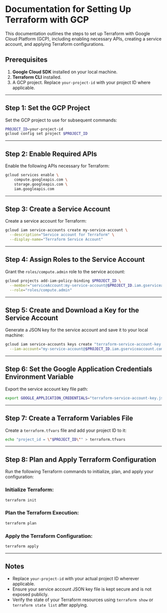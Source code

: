 # Documentation for Setting Up Terraform with GCP

This documentation outlines the steps to set up Terraform with Google Cloud Platform (GCP), including enabling necessary APIs, creating a service account, and applying Terraform configurations.

## Prerequisites
1. **Google Cloud SDK** installed on your local machine.
2. **Terraform CLI** installed.
3. A GCP project. Replace `your-project-id` with your project ID where applicable.

---

## Step 1: Set the GCP Project
Set the GCP project to use for subsequent commands:
```bash
PROJECT_ID=your-project-id
gcloud config set project $PROJECT_ID
```

---

## Step 2: Enable Required APIs
Enable the following APIs necessary for Terraform:
```bash
gcloud services enable \
    compute.googleapis.com \
    storage.googleapis.com \
    iam.googleapis.com
```

---

## Step 3: Create a Service Account
Create a service account for Terraform:
```bash
gcloud iam service-accounts create my-service-account \
  --description="Service account for Terraform" \
  --display-name="Terraform Service Account"
```

---

## Step 4: Assign Roles to the Service Account
Grant the `roles/compute.admin` role to the service account:
```bash
gcloud projects add-iam-policy-binding $PROJECT_ID \
  --member="serviceAccount:my-service-account@$PROJECT_ID.iam.gserviceaccount.com" \
  --role="roles/compute.admin"
```

---

## Step 5: Create and Download a Key for the Service Account
Generate a JSON key for the service account and save it to your local machine:
```bash
gcloud iam service-accounts keys create "terraform-service-account-key.json" \
  --iam-account="my-service-account@$PROJECT_ID.iam.gserviceaccount.com"
```

---

## Step 6: Set the Google Application Credentials Environment Variable
Export the service account key file path:
```bash
export GOOGLE_APPLICATION_CREDENTIALS="terraform-service-account-key.json"
```

---

## Step 7: Create a Terraform Variables File
Create a `terraform.tfvars` file and add your project ID to it:
```bash
echo "project_id = \"$PROJECT_ID\"" > terraform.tfvars
```

---

## Step 8: Plan and Apply Terraform Configuration
Run the following Terraform commands to initialize, plan, and apply your configuration:

### Initialize Terraform:
```bash
terraform init
```

### Plan the Terraform Execution:
```bash
terraform plan
```

### Apply the Terraform Configuration:
```bash
terraform apply
```

---

## Notes
- Replace `your-project-id` with your actual project ID wherever applicable.
- Ensure your service account JSON key file is kept secure and is not exposed publicly.
- Verify the state of your Terraform resources using `terraform show` or `terraform state list` after applying.

